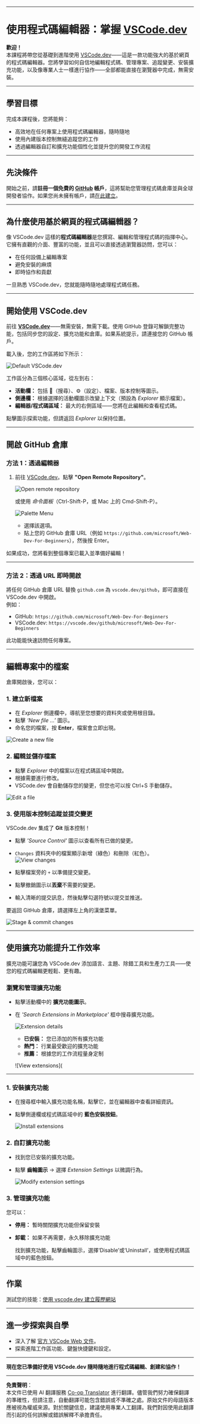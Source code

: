 <!--
CO_OP_TRANSLATOR_METADATA:
{
  "original_hash": "f8d4b0284f3fc1de7eb65073d8338cca",
  "translation_date": "2025-10-03T08:59:31+00:00",
  "source_file": "8-code-editor/1-using-a-code-editor/README.md",
  "language_code": "tw"
}
-->
***

# 使用程式碼編輯器：掌握 [VSCode.dev](https://vscode.dev)

**歡迎！**  
本課程將帶您從基礎到進階使用 [VSCode.dev](https://vscode.dev)——這是一款功能強大的基於網頁的程式碼編輯器。您將學習如何自信地編輯程式碼、管理專案、追蹤變更、安裝擴充功能，以及像專業人士一樣進行協作——全部都能直接在瀏覽器中完成，無需安裝。

***

## 學習目標

完成本課程後，您將能夠：

- 高效地在任何專案上使用程式碼編輯器，隨時隨地
- 使用內建版本控制無縫追蹤您的工作
- 透過編輯器自訂和擴充功能個性化並提升您的開發工作流程

***

## 先決條件

開始之前，請**註冊一個免費的 [GitHub](https://github.com) 帳戶**，這將幫助您管理程式碼倉庫並與全球開發者協作。如果您尚未擁有帳戶，請[在此建立](https://github.com/)。

***

## 為什麼使用基於網頁的程式碼編輯器？

像 VSCode.dev 這樣的**程式碼編輯器**是您撰寫、編輯和管理程式碼的指揮中心。它擁有直觀的介面、豐富的功能，並且可以直接透過瀏覽器訪問，您可以：

- 在任何設備上編輯專案
- 避免安裝的麻煩
- 即時協作和貢獻

一旦熟悉 VSCode.dev，您就能隨時隨地處理程式碼任務。

***

## 開始使用 VSCode.dev

前往 **[VSCode.dev](https://vscode.dev)**——無需安裝，無需下載。使用 GitHub 登錄可解鎖完整功能，包括同步您的設定、擴充功能和倉庫。如果系統提示，請連接您的 GitHub 帳戶。

載入後，您的工作區將如下所示：

![Default VSCode.dev](../../../../8-code-editor/images/default-vscode-dev)

工作區分為三個核心區域，從左到右：
- **活動欄：** 包括 🔎（搜尋）、⚙️（設定）、檔案、版本控制等圖示。
- **側邊欄：** 根據選擇的活動欄圖示改變上下文（預設為 *Explorer* 顯示檔案）。
- **編輯器/程式碼區域：** 最大的右側區域——您將在此編輯和查看程式碼。

點擊圖示探索功能，但請返回 _Explorer_ 以保持位置。

***

## 開啟 GitHub 倉庫

### 方法 1：透過編輯器

1. 前往 [VSCode.dev](https://vscode.dev)。點擊 **"Open Remote Repository"**。

   ![Open remote repository](../../../../8-code-editor/images/open-remote-repository)

   或使用 _命令面板_（Ctrl-Shift-P，或 Mac 上的 Cmd-Shift-P）。

   ![Palette Menu](../../../../translated_images/palette-menu.4946174e07f426226afcdad707d19b8d5150e41591c751c45b5dee213affef91.tw.png)

   - 選擇該選項。
   - 貼上您的 GitHub 倉庫 URL（例如 `https://github.com/microsoft/Web-Dev-For-Beginners`），然後按 Enter。

如果成功，您將看到整個專案已載入並準備好編輯！

***

### 方法 2：透過 URL 即時開啟

將任何 GitHub 倉庫 URL 替換 `github.com` 為 `vscode.dev/github`，即可直接在 VSCode.dev 中開啟。  
例如：

- GitHub: `https://github.com/microsoft/Web-Dev-For-Beginners`
- VSCode.dev: `https://vscode.dev/github/microsoft/Web-Dev-For-Beginners`

此功能能快速訪問任何專案。

***

## 編輯專案中的檔案

倉庫開啟後，您可以：

### 1. **建立新檔案**
- 在 *Explorer* 側邊欄中，導航至您想要的資料夾或使用根目錄。
- 點擊 _‘New file ...’_ 圖示。
- 命名您的檔案，按 **Enter**，檔案會立即出現。

![Create a new file](../../../../8-code-editor/images/create-new-file)

### 2. **編輯並儲存檔案**

- 點擊 *Explorer* 中的檔案以在程式碼區域中開啟。
- 根據需要進行修改。
- VSCode.dev 會自動儲存您的變更，但您也可以按 Ctrl+S 手動儲存。

![Edit a file](../../../../translated_images/edit-a-file.52c0ee665ef19f08119d62d63f395dfefddc0a4deb9268d73bfe791f52c5807a.tw.png)

### 3. **使用版本控制追蹤並提交變更**

VSCode.dev 集成了 **Git** 版本控制！

- 點擊 _'Source Control'_ 圖示以查看所有已做的變更。
- `Changes` 資料夾中的檔案顯示新增（綠色）和刪除（紅色）。  
  ![View changes](../../../../translated_images/working-tree.c58eec08e6335c79cc708c0c220c0b7fea61514bd3c7fb7471905a864aceac7c.tw.png)

- 點擊檔案旁的 `+` 以準備提交變更。
- 點擊撤銷圖示以**丟棄**不需要的變更。
- 輸入清晰的提交訊息，然後點擊勾選符號以提交並推送。

要返回 GitHub 倉庫，請選擇左上角的漢堡菜單。

![Stage & commit changes](../../../../8-code-editor/images/edit-vscode.dev)

***

## 使用擴充功能提升工作效率

擴充功能可讓您為 VSCode.dev 添加語言、主題、除錯工具和生產力工具——使您的程式碼編輯更輕鬆、更有趣。

### 瀏覽和管理擴充功能

- 點擊活動欄中的 **擴充功能圖示**。
- 在 _'Search Extensions in Marketplace'_ 框中搜尋擴充功能。

  ![Extension details](../../../../8-code-editor/images/extension-details)

  - **已安裝：** 您已添加的所有擴充功能
  - **熱門：** 行業最受歡迎的擴充功能
  - **推薦：** 根據您的工作流程量身定制

  ![View extensions](

  

***

### 1. **安裝擴充功能**

- 在搜尋框中輸入擴充功能名稱，點擊它，並在編輯器中查看詳細資訊。
- 點擊側邊欄或程式碼區域中的 **藍色安裝按鈕**。

  ![Install extensions](../../../../8-code-editor/images/install-extension)

### 2. **自訂擴充功能**

- 找到您已安裝的擴充功能。
- 點擊 **齒輪圖示** → 選擇 _Extension Settings_ 以微調行為。

  ![Modify extension settings](../../../../8-code-editor/images/extension-settings)

### 3. **管理擴充功能**
您可以：

- **停用：** 暫時關閉擴充功能但保留安裝
- **卸載：** 如果不再需要，永久移除擴充功能

  找到擴充功能，點擊齒輪圖示，選擇‘Disable’或‘Uninstall’，或使用程式碼區域中的藍色按鈕。

***

## 作業

測試您的技能：[使用 vscode.dev 建立履歷網站](https://github.com/microsoft/Web-Dev-For-Beginners/blob/main/8-code-editor/1-using-a-code-editor/assignment.md)

***

## 進一步探索與自學

- 深入了解 [官方 VSCode Web 文件](https://code.visualstudio.com/docs/editor/vscode-web?WT.mc_id=academic-0000-alfredodeza)。
- 探索進階工作區功能、鍵盤快捷鍵和設定。

***

**現在您已準備好使用 VSCode.dev 隨時隨地進行程式碼編輯、創建和協作！**

---

**免責聲明**：  
本文件已使用 AI 翻譯服務 [Co-op Translator](https://github.com/Azure/co-op-translator) 進行翻譯。儘管我們努力確保翻譯的準確性，但請注意，自動翻譯可能包含錯誤或不準確之處。原始文件的母語版本應被視為權威來源。對於關鍵信息，建議使用專業人工翻譯。我們對因使用此翻譯而引起的任何誤解或錯誤解釋不承擔責任。